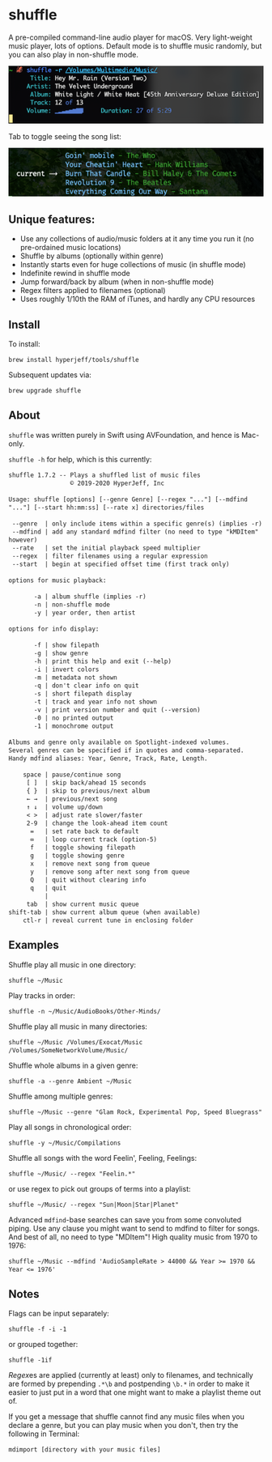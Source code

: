 shuffle
=======
A pre-compiled command-line audio player for macOS.
Very light-weight music player, lots of options.
Default mode is to shuffle music randomly,
but you can also play in non-shuffle mode.

![in action](https://github.com/hyperjeff/shuffle/blob/master/screen3.png)

Tab to toggle seeing the song list:

![in action](https://github.com/hyperjeff/shuffle/blob/master/screen2.png)

## Unique features:
- Use any collections of audio/music folders at it any time you run it (no pre-ordained music locations)
- Shuffle by albums (optionally within genre)
- Instantly starts even for huge collections of music (in shuffle mode)
- Indefinite rewind in shuffle mode
- Jump forward/back by album (when in non-shuffle mode)
- Regex filters applied to filenames (optional)
- Uses roughly 1/10th the RAM of iTunes, and hardly any CPU resources

## Install
To install:
```
brew install hyperjeff/tools/shuffle
```

Subsequent updates via:
```
brew upgrade shuffle
```

## About
`shuffle` was written purely in Swift using AVFoundation, and hence is Mac-only.

`shuffle -h` for help, which is this currently:

```
shuffle 1.7.2 -- Plays a shuffled list of music files
                 © 2019-2020 HyperJeff, Inc

Usage: shuffle [options] [--genre Genre] [--regex "..."] [--mdfind "..."] [--start hh:mm:ss] [--rate x] directories/files

 --genre  | only include items within a specific genre(s) (implies -r)
 --mdfind | add any standard mdfind filter (no need to type "kMDItem" however)
 --rate   | set the initial playback speed multiplier
 --regex  | filter filenames using a regular expression
 --start  | begin at specified offset time (first track only)

options for music playback:

       -a | album shuffle (implies -r)
       -n | non-shuffle mode
       -y | year order, then artist

options for info display:

       -f | show filepath
       -g | show genre
       -h | print this help and exit (--help)
       -i | invert colors
       -m | metadata not shown
       -q | don't clear info on quit
       -s | short filepath display
       -t | track and year info not shown
       -v | print version number and quit (--version)
       -0 | no printed output
       -1 | monochrome output

Albums and genre only available on Spotlight-indexed volumes.
Several genres can be specified if in quotes and comma-separated.
Handy mdfind aliases: Year, Genre, Track, Rate, Length.

    space | pause/continue song
     [ ]  | skip back/ahead 15 seconds
     { }  | skip to previous/next album
     ← →  | previous/next song
     ↑ ↓  | volume up/down
     < >  | adjust rate slower/faster
     2-9  | change the look-ahead item count
      =   | set rate back to default
      ∞   | loop current track (option-5)
      f   | toggle showing filepath
      g   | toggle showing genre
      x   | remove next song from queue
      y   | remove song after next song from queue
      Q   | quit without clearing info
      q   | quit
          |
     tab  | show current music queue
shift-tab | show current album queue (when available)
    ctl-r | reveal current tune in enclosing folder
```

## Examples
Shuffle play all music in one directory:
```
shuffle ~/Music
```

Play tracks in order:
```
shuffle -n ~/Music/AudioBooks/Other-Minds/
```

Shuffle play all music in many directories:
```
shuffle ~/Music /Volumes/Exocat/Music /Volumes/SomeNetworkVolume/Music/
```

Shuffle whole albums in a given genre:
```
shuffle -a --genre Ambient ~/Music
```

Shuffle among multiple genres:
```
shuffle ~/Music --genre "Glam Rock, Experimental Pop, Speed Bluegrass"
```

Play all songs in chronological order:
```
shuffle -y ~/Music/Compilations
```

Shuffle all songs with the word Feelin', Feeling, Feelings:
```
shuffle ~/Music/ --regex "Feelin.*"
```
or use regex to pick out groups of terms into a playlist:
```
shuffle ~/Music/ --regex "Sun|Moon|Star|Planet"
```

Advanced `mdfind`-base searches can save you from some convoluted piping.
Use any clause you might want to send to mdfind to filter for songs.
And best of all, no need to type "MDItem"!
High quality music from 1970 to 1976:
```
shuffle ~/Music --mdfind 'AudioSampleRate > 44000 && Year >= 1970 && Year <= 1976'
```


## Notes
Flags can be input separately:
```
shuffle -f -i -1
```
or grouped together:
```
shuffle -1if
```

*Regex*es are applied (currently at least) only to filenames, and technically are formed by prepending `.*\b` and postpending `\b.*` in order to make it easier to just put in a word that one might want to make a playlist theme out of.

If you get a message that shuffle cannot find any music files when you declare a genre, but you can play music when you don't, then try the following in Terminal:
```
mdimport [directory with your music files]
```
